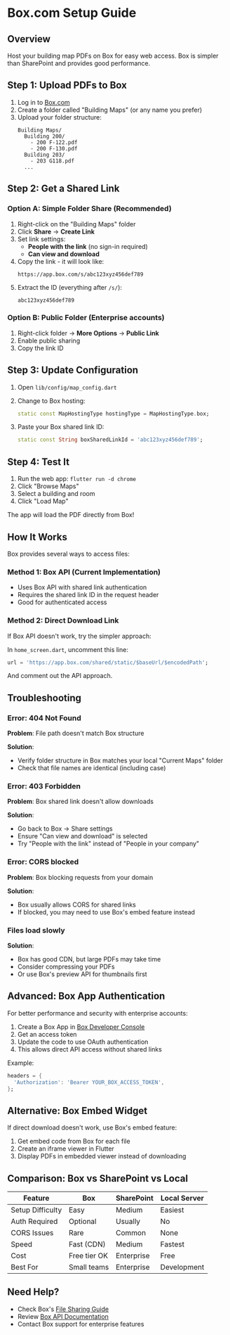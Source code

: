 # Box.com Setup Guide

## Overview
Host your building map PDFs on Box for easy web access. Box is simpler than SharePoint and provides good performance.

## Step 1: Upload PDFs to Box

1. Log in to [Box.com](https://box.com)
2. Create a folder called "Building Maps" (or any name you prefer)
3. Upload your folder structure:
   ```
   Building Maps/
     Building 200/
       - 200 F-122.pdf
       - 200 F-130.pdf
     Building 203/
       - 203 G118.pdf
     ...
   ```

## Step 2: Get a Shared Link

### Option A: Simple Folder Share (Recommended)
1. Right-click on the "Building Maps" folder
2. Click **Share** → **Create Link**
3. Set link settings:
   - **People with the link** (no sign-in required)
   - **Can view and download**
4. Copy the link - it will look like:
   ```
   https://app.box.com/s/abc123xyz456def789
   ```
5. Extract the ID (everything after `/s/`):
   ```
   abc123xyz456def789
   ```

### Option B: Public Folder (Enterprise accounts)
1. Right-click folder → **More Options** → **Public Link**
2. Enable public sharing
3. Copy the link ID

## Step 3: Update Configuration

1. Open `lib/config/map_config.dart`
2. Change to Box hosting:
   ```dart
   static const MapHostingType hostingType = MapHostingType.box;
   ```

3. Paste your Box shared link ID:
   ```dart
   static const String boxSharedLinkId = 'abc123xyz456def789';
   ```

## Step 4: Test It

1. Run the web app: `flutter run -d chrome`
2. Click "Browse Maps"
3. Select a building and room
4. Click "Load Map"

The app will load the PDF directly from Box!

## How It Works

Box provides several ways to access files:

### Method 1: Box API (Current Implementation)
- Uses Box API with shared link authentication
- Requires the shared link ID in the request header
- Good for authenticated access

### Method 2: Direct Download Link
If Box API doesn't work, try the simpler approach:

In `home_screen.dart`, uncomment this line:
```dart
url = 'https://app.box.com/shared/static/$baseUrl/$encodedPath';
```

And comment out the API approach.

## Troubleshooting

### Error: 404 Not Found
**Problem**: File path doesn't match Box structure

**Solution**:
- Verify folder structure in Box matches your local "Current Maps" folder
- Check that file names are identical (including case)

### Error: 403 Forbidden
**Problem**: Box shared link doesn't allow downloads

**Solution**:
- Go back to Box → Share settings
- Ensure "Can view and download" is selected
- Try "People with the link" instead of "People in your company"

### Error: CORS blocked
**Problem**: Box blocking requests from your domain

**Solution**:
- Box usually allows CORS for shared links
- If blocked, you may need to use Box's embed feature instead

### Files load slowly
**Solution**:
- Box has good CDN, but large PDFs may take time
- Consider compressing your PDFs
- Or use Box's preview API for thumbnails first

## Advanced: Box App Authentication

For better performance and security with enterprise accounts:

1. Create a Box App in [Box Developer Console](https://app.box.com/developers/console)
2. Get an access token
3. Update the code to use OAuth authentication
4. This allows direct API access without shared links

Example:
```dart
headers = {
  'Authorization': 'Bearer YOUR_BOX_ACCESS_TOKEN',
};
```

## Alternative: Box Embed Widget

If direct download doesn't work, use Box's embed feature:

1. Get embed code from Box for each file
2. Create an iframe viewer in Flutter
3. Display PDFs in embedded viewer instead of downloading

## Comparison: Box vs SharePoint vs Local

| Feature | Box | SharePoint | Local Server |
|---------|-----|------------|--------------|
| Setup Difficulty | Easy | Medium | Easiest |
| Auth Required | Optional | Usually | No |
| CORS Issues | Rare | Common | None |
| Speed | Fast (CDN) | Medium | Fastest |
| Cost | Free tier OK | Enterprise | Free |
| Best For | Small teams | Enterprise | Development |

## Need Help?

- Check Box's [File Sharing Guide](https://support.box.com/hc/en-us/articles/360043697094-Sharing-Files-and-Folders)
- Review [Box API Documentation](https://developer.box.com/guides/)
- Contact Box support for enterprise features
